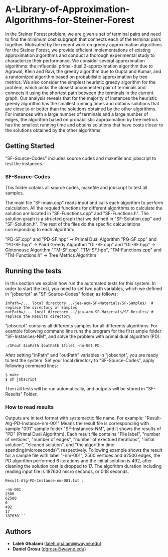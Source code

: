 # A-Library-of-Approximation-Algorithms-for-Steiner-Forest
In the Steiner Forest problem, we are given a set of terminal pairs and need to find the minimum cost subgraph that connects each of the terminal pairs together. Motivated by the recent work on greedy approximation algorithms for the Steiner Forest, we provide efficient implementations of existing approximation algorithms and conduct a thorough experimental study to characterize their performance. We consider several approximation algorithms: the influential primal-dual 2-approximation algorithm due to Agrawal, Klein and Ravi, the greedy algorithm due to Gupta and Kumar, and a randomized algorithm based on probabilistic approximation by tree metrics. We also consider the simplest heuristic greedy algorithm for the problem, which picks the closest unconnected pair of terminals and connects it using the shortest path between the terminals in the current graph. Our analysis reveals that for the majority of instances the heuristic greedy algorithm has the smallest running times and obtains solutions that are close to or better than the solutions obtained by the other algorithms. For instances with a large number of terminals and a large number of edges, the algorithm based on probabilistic approximation by tree metrics has the smallest running time and obtains solutions that have costs closer to the solutions obtained by the other algorithms.

## Getting Started
"SF-Source-Codes" includes source codes and makefile and jobscript to test the instances. 

### SF-Source-Codes

This folder cotains all source codes, makefile and jobscript to test all samples. 

The main file "SF-main.cpp" reads input and calls each algorithm to perform calculation. All the requied functions for different algorithms to calculate the solution are located in "SF-Functions.cpp" and "SF-Functions.h". The solution graph is a structed graph that we defined in "SF-Solution.cpp" and "SF-Solution.h". The rest of the files do the specific calcuclations corresponding to each algorithm:

"PD-SF.cpp" and "PD-SF.hpp"   -> Primal Dual Algorithm 
"PG-SF.cpp" and "PG-SF.hpp"   -> Paird Greedy Algorithm
"GL-SF.cpp" and "GL-SF.hpp"  -> Glotonouse Algorithm 
"TM-SF.cpp", "TM-SF.hpp", "TM-Functions.cpp" and "TM-Functions.h"  -> Tree Metrics Algorithm


## Running the tests

In this section we explain how run the automated tests for this system. 
In order to start the test, you need to set two path variables, which we defined in "jobscript" at "SF-Source-Codes" folder, as follows:

```
inPath=/... local directory.../jea-acm-SF-Materials/SF-Samples/  # replace the directory of Samples
outPath=/... local directory.../jea-acm-SF-Materials/SF-Results/ # replace the Results directory
```
"jobscript" contains all differents samples for all differents algorithms. For example following command line runs the program for the first ample folder "SF-Instances-NM", and solve the problem with primal dual algorithm (PD). 

```
./SFout $inPath $outPath $file1 -nm-001 PD
```
Afetr setting "inPath" and "outPath" variables in "jobscript", you are ready to test the system. Set your local directory to "SF-Source-Codes", apply following command lines:

```
$ make
$ sh jobscript

```
Then all tests will be run automatically, and outputs will be stored in "SF-Results" Folder. 

### How to read results

Outputs are in text format with systemactic file name. For example: "Result-Alg-PD-Instance-nm-001" Means the result file is corresponding with sample "001" sample folder "SF-Instances-NM", and it shows the results of "PD" (Primal Dual Algorithm). Each result file contains "File label", "number of vertices", "number of edges", "number of exectued iterations", "initial solution", "cleaned solution", and "the algorithm time spending(microseconds)", respectively. Following example shows the result for a sample file with label "-nm-001", 2500 vertices and 62500 edges, the PD algorithm performed 6 iterations and the initial solution is 492, after cleaning the solution cost is dropped to 17. The algorithm duration including reading input file is 187630 micro seconds, or 0.18 seconds. 

```
Result-Alg-PD-Instance-nm-001.txt : 

-nm-001
2500
62500
6
492
17
187630```
```

## Authors

* **Laleh Ghalami** (laleh.ghalami@wayne.edu)
* **Daniel Grosu**   (dgrosu@wayne.edu)
